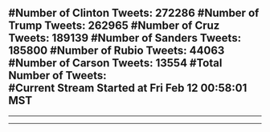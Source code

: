 #Number of Clinton Tweets: 272286
#Number of Trump Tweets: 262965
#Number of Cruz Tweets: 189139
#Number of Sanders Tweets: 185800
#Number of Rubio Tweets: 44063
#Number of Carson Tweets: 13554
#Total Number of Tweets:  
#Current Stream Started at Fri Feb 12 00:58:01 MST
---
---
---
